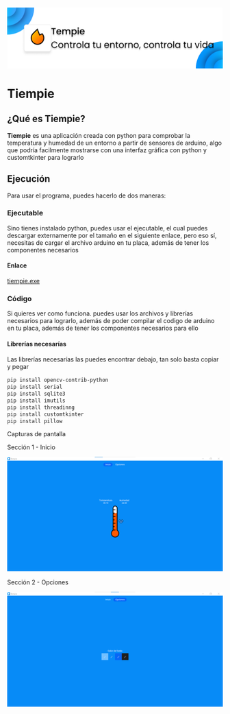 ![](https://github.com/RafaelAlejandro20/tiempie/blob/c47cbcecda2badd26b3e4f9f9a49de54245eb658/tempie.png)

# Tiempie

## ¿Qué es Tiempie?

<strong>Tiempie</strong> es una aplicación creada con python para comprobar la temperatura y humedad de un entorno a partir de sensores de arduino, algo que podría facilmente mostrarse con una interfaz gráfica con python y customtkinter para lograrlo

## Ejecución

Para usar el programa, puedes hacerlo de dos maneras:

### Ejecutable

Sino tienes instalado python, puedes usar el ejecutable, el cual puedes descargar externamente por el tamaño en el siguiente enlace, pero eso sí, necesitas de cargar el archivo arduino en tu placa, además de tener los componentes necesarios

#### Enlace

[tiempie.exe](https://drive.google.com/file/d/1e2K8fOrCTO0-M4BQdN7RZ8TN_iwCjK4H/view?usp=sharing)

### Código

Si quieres ver como funciona. puedes usar los archivos y librerías necesarios para lograrlo, además de poder compilar el codigo de arduino en tu placa, además de tener los componentes necesarios para ello

#### Librerías necesarías

Las librerías necesarías las puedes encontrar debajo, tan solo basta copiar y pegar

```
pip install opencv-contrib-python
pip install serial
pip install sqlite3
pip install imutils
pip install threadinng
pip install customtkinter
pip install pillow
```

Capturas de pantalla

Sección 1 - Inicio

![](https://github.com/RafaelAlejandro20/tiempie/blob/83c2324f23bd1e488fc04628345c00dc7be04efd/c1.png)

Sección 2 - Opciones

![](https://github.com/RafaelAlejandro20/tiempie/blob/d864da632723d7339713ec7ad4619ff76b8d918b/c2.png)
